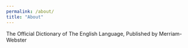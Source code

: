 ```yaml
---
permalink: /about/
title: "About"
---
```


The Official Dictionary of The English Language, Published by Merriam-Webster
